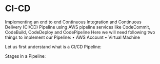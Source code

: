 # CI-CD
Implementing an end to end Continuous Integration and Continuous Delivery (CI/CD) Pipeline using AWS pipeline services like CodeCommit, CodeBuild, CodeDeploy and CodePipeline
Here we will need following two things to implement our Pipeline:
• AWS Account
• Virtual Machine

Let us first understand what is a CI/CD Pipeline:

Stages in a Pipeline:

